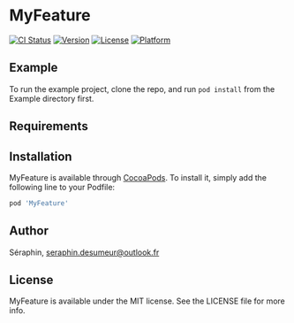 # MyFeature

[![CI Status](https://img.shields.io/travis/Séraphin/MyFeature.svg?style=flat)](https://travis-ci.org/Séraphin/MyFeature)
[![Version](https://img.shields.io/cocoapods/v/MyFeature.svg?style=flat)](https://cocoapods.org/pods/MyFeature)
[![License](https://img.shields.io/cocoapods/l/MyFeature.svg?style=flat)](https://cocoapods.org/pods/MyFeature)
[![Platform](https://img.shields.io/cocoapods/p/MyFeature.svg?style=flat)](https://cocoapods.org/pods/MyFeature)

## Example

To run the example project, clone the repo, and run `pod install` from the Example directory first.

## Requirements

## Installation

MyFeature is available through [CocoaPods](https://cocoapods.org). To install
it, simply add the following line to your Podfile:

```ruby
pod 'MyFeature'
```

## Author

Séraphin, seraphin.desumeur@outlook.fr

## License

MyFeature is available under the MIT license. See the LICENSE file for more info.
